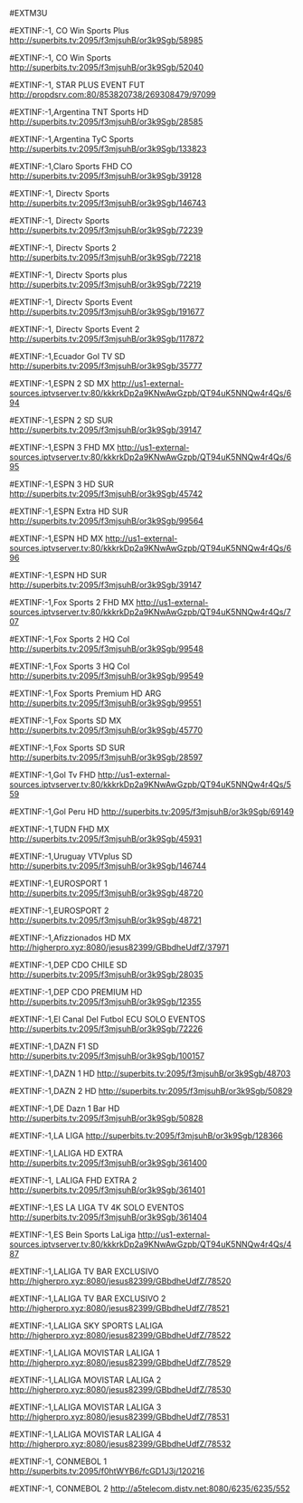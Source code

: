 #EXTM3U 

#EXTINF:-1, CO Win Sports Plus 
http://superbits.tv:2095/f3mjsuhB/or3k9Sgb/58985

#EXTINF:-1, CO Win Sports 
http://superbits.tv:2095/f3mjsuhB/or3k9Sgb/52040

#EXTINF:-1, STAR PLUS EVENT FUT
http://propdsrv.com:80/853820738/269308479/97099    

#EXTINF:-1,Argentina  TNT Sports HD 
http://superbits.tv:2095/f3mjsuhB/or3k9Sgb/28585  

#EXTINF:-1,Argentina  TyC Sports
http://superbits.tv:2095/f3mjsuhB/or3k9Sgb/133823 

#EXTINF:-1,Claro Sports FHD  CO 
http://superbits.tv:2095/f3mjsuhB/or3k9Sgb/39128  

#EXTINF:-1, Directv Sports 
http://superbits.tv:2095/f3mjsuhB/or3k9Sgb/146743     

#EXTINF:-1,  Directv Sports 
http://superbits.tv:2095/f3mjsuhB/or3k9Sgb/72239   

#EXTINF:-1, Directv Sports 2 
http://superbits.tv:2095/f3mjsuhB/or3k9Sgb/72218   

#EXTINF:-1,  Directv Sports plus 
http://superbits.tv:2095/f3mjsuhB/or3k9Sgb/72219  

#EXTINF:-1,  Directv Sports Event
http://superbits.tv:2095/f3mjsuhB/or3k9Sgb/191677

#EXTINF:-1,  Directv Sports Event 2
http://superbits.tv:2095/f3mjsuhB/or3k9Sgb/117872

#EXTINF:-1,Ecuador  Gol TV SD 
http://superbits.tv:2095/f3mjsuhB/or3k9Sgb/35777          

#EXTINF:-1,ESPN 2 SD  MX 
http://us1-external-sources.iptvserver.tv:80/kkkrkDp2a9KNwAwGzpb/QT94uK5NNQw4r4Qs/694 

#EXTINF:-1,ESPN 2 SD  SUR 
http://superbits.tv:2095/f3mjsuhB/or3k9Sgb/39147 

#EXTINF:-1,ESPN 3 FHD MX 
http://us1-external-sources.iptvserver.tv:80/kkkrkDp2a9KNwAwGzpb/QT94uK5NNQw4r4Qs/695  

#EXTINF:-1,ESPN 3 HD SUR 
http://superbits.tv:2095/f3mjsuhB/or3k9Sgb/45742   

#EXTINF:-1,ESPN Extra HD SUR 
http://superbits.tv:2095/f3mjsuhB/or3k9Sgb/99564    

#EXTINF:-1,ESPN HD  MX 
http://us1-external-sources.iptvserver.tv:80/kkkrkDp2a9KNwAwGzpb/QT94uK5NNQw4r4Qs/696 

#EXTINF:-1,ESPN HD SUR 
http://superbits.tv:2095/f3mjsuhB/or3k9Sgb/39147       

#EXTINF:-1,Fox Sports 2 FHD MX 
http://us1-external-sources.iptvserver.tv:80/kkkrkDp2a9KNwAwGzpb/QT94uK5NNQw4r4Qs/707    

#EXTINF:-1,Fox Sports 2 HQ Col  
http://superbits.tv:2095/f3mjsuhB/or3k9Sgb/99548  

#EXTINF:-1,Fox Sports 3 HQ Col  
http://superbits.tv:2095/f3mjsuhB/or3k9Sgb/99549    

#EXTINF:-1,Fox Sports Premium HD  ARG 
http://superbits.tv:2095/f3mjsuhB/or3k9Sgb/99551  

#EXTINF:-1,Fox Sports SD  MX
http://superbits.tv:2095/f3mjsuhB/or3k9Sgb/45770 

#EXTINF:-1,Fox Sports SD SUR 
http://superbits.tv:2095/f3mjsuhB/or3k9Sgb/28597

#EXTINF:-1,Gol Tv FHD 
http://us1-external-sources.iptvserver.tv:80/kkkrkDp2a9KNwAwGzpb/QT94uK5NNQw4r4Qs/559 

#EXTINF:-1,Gol Peru HD 
http://superbits.tv:2095/f3mjsuhB/or3k9Sgb/69149   

#EXTINF:-1,TUDN FHD MX 
http://superbits.tv:2095/f3mjsuhB/or3k9Sgb/45931 
   
#EXTINF:-1,Uruguay VTVplus SD 
http://superbits.tv:2095/f3mjsuhB/or3k9Sgb/146744

#EXTINF:-1,EUROSPORT 1  
http://superbits.tv:2095/f3mjsuhB/or3k9Sgb/48720

#EXTINF:-1,EUROSPORT 2  
http://superbits.tv:2095/f3mjsuhB/or3k9Sgb/48721

#EXTINF:-1,Afizzionados HD MX 
http://higherpro.xyz:8080/jesus82399/GBbdheUdfZ/37971 

#EXTINF:-1,DEP CDO CHILE SD 
http://superbits.tv:2095/f3mjsuhB/or3k9Sgb/28035

#EXTINF:-1,DEP CDO PREMIUM HD 
http://superbits.tv:2095/f3mjsuhB/or3k9Sgb/12355

#EXTINF:-1,El Canal Del Futbol ECU SOLO EVENTOS 
http://superbits.tv:2095/f3mjsuhB/or3k9Sgb/72226

#EXTINF:-1,DAZN F1 SD
http://superbits.tv:2095/f3mjsuhB/or3k9Sgb/100157

#EXTINF:-1,DAZN 1 HD
http://superbits.tv:2095/f3mjsuhB/or3k9Sgb/48703

#EXTINF:-1,DAZN 2 HD
http://superbits.tv:2095/f3mjsuhB/or3k9Sgb/50829

#EXTINF:-1,DE Dazn 1 Bar HD
http://superbits.tv:2095/f3mjsuhB/or3k9Sgb/50828

#EXTINF:-1,LA LIGA
http://superbits.tv:2095/f3mjsuhB/or3k9Sgb/128366

#EXTINF:-1,LALIGA HD EXTRA
http://superbits.tv:2095/f3mjsuhB/or3k9Sgb/361400

#EXTINF:-1, LALIGA FHD EXTRA 2
http://superbits.tv:2095/f3mjsuhB/or3k9Sgb/361401

#EXTINF:-1,ES LA LIGA TV 4K SOLO EVENTOS
http://superbits.tv:2095/f3mjsuhB/or3k9Sgb/361404

#EXTINF:-1,ES Bein Sports LaLiga
http://us1-external-sources.iptvserver.tv:80/kkkrkDp2a9KNwAwGzpb/QT94uK5NNQw4r4Qs/487

#EXTINF:-1,LALIGA  TV BAR EXCLUSIVO
http://higherpro.xyz:8080/jesus82399/GBbdheUdfZ/78520

#EXTINF:-1,LALIGA TV BAR EXCLUSIVO 2
http://higherpro.xyz:8080/jesus82399/GBbdheUdfZ/78521

#EXTINF:-1,LALIGA  SKY SPORTS LALIGA
http://higherpro.xyz:8080/jesus82399/GBbdheUdfZ/78522

#EXTINF:-1,LALIGA  MOVISTAR LALIGA 1
http://higherpro.xyz:8080/jesus82399/GBbdheUdfZ/78529

#EXTINF:-1,LALIGA  MOVISTAR LALIGA 2
http://higherpro.xyz:8080/jesus82399/GBbdheUdfZ/78530

#EXTINF:-1,LALIGA  MOVISTAR LALIGA 3
http://higherpro.xyz:8080/jesus82399/GBbdheUdfZ/78531

#EXTINF:-1,LALIGA  MOVISTAR LALIGA 4
http://higherpro.xyz:8080/jesus82399/GBbdheUdfZ/78532

#EXTINF:-1, CONMEBOL 1
http://superbits.tv:2095/f0htWYB6/fcGD1J3j/120216

#EXTINF:-1, CONMEBOL 2
http://a5telecom.distv.net:8080/6235/6235/552


